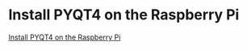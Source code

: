 # Install PYQT4 on the Raspberry Pi
[Install PYQT4 on the Raspberry Pi](https://aiwithcloud.com/?p=1651)